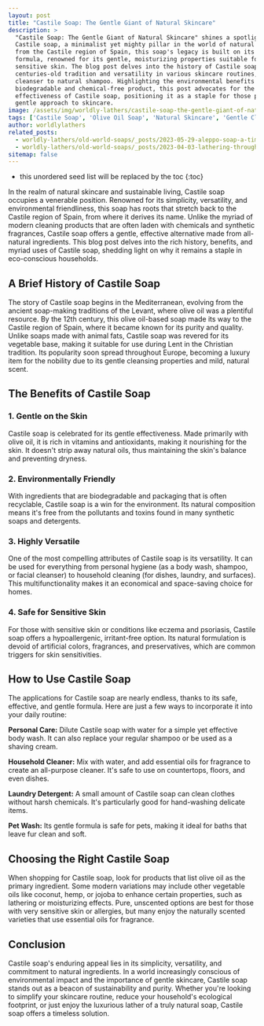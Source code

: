 ```yaml
---
layout: post
title: "Castile Soap: The Gentle Giant of Natural Skincare"
description: >
  "Castile Soap: The Gentle Giant of Natural Skincare" shines a spotlight on the venerable
  Castile soap, a minimalist yet mighty pillar in the world of natural skincare. Originating
  from the Castile region of Spain, this soap's legacy is built on its pure, olive oil-based
  formula, renowned for its gentle, moisturizing properties suitable for even the most
  sensitive skin. The blog post delves into the history of Castile soap, celebrating its
  centuries-old tradition and versatility in various skincare routines, from soothing
  cleanser to natural shampoo. Highlighting the environmental benefits of using a
  biodegradable and chemical-free product, this post advocates for the simplicity and
  effectiveness of Castile soap, positioning it as a staple for those pursuing a sustainable,
  gentle approach to skincare.
image: /assets/img/worldly-lathers/castile-soap-the-gentle-giant-of-natural-skincare.jpg
tags: ['Castile Soap', 'Olive Oil Soap', 'Natural Skincare', 'Gentle Cleanser', 'Sensitive Skin', 'Environmentally Friendly']
author: worldlylathers
related_posts:
  - worldly-lathers/old-world-soaps/_posts/2023-05-29-aleppo-soap-a-timeless-treasure-of-skincare.md
  - worldly-lathers/old-world-soaps/_posts/2023-04-03-lathering-through-history-the-timeless-allure-of-old-world-soaps.md
sitemap: false
---
```


* this unordered seed list will be replaced by the toc
{:toc}

In the realm of natural skincare and sustainable living, Castile soap occupies a venerable position. Renowned for its simplicity, versatility, and environmental friendliness, this soap has roots that stretch back to the Castile region of Spain, from where it derives its name. Unlike the myriad of modern cleaning products that are often laden with chemicals and synthetic fragrances, Castile soap offers a gentle, effective alternative made from all-natural ingredients. This blog post delves into the rich history, benefits, and myriad uses of Castile soap, shedding light on why it remains a staple in eco-conscious households.

## A Brief History of Castile Soap

The story of Castile soap begins in the Mediterranean, evolving from the ancient soap-making traditions of the Levant, where olive oil was a plentiful resource. By the 12th century, this olive oil-based soap made its way to the Castile region of Spain, where it became known for its purity and quality. Unlike soaps made with animal fats, Castile soap was revered for its vegetable base, making it suitable for use during Lent in the Christian tradition. Its popularity soon spread throughout Europe, becoming a luxury item for the nobility due to its gentle cleansing properties and mild, natural scent.

## The Benefits of Castile Soap

### 1. Gentle on the Skin

Castile soap is celebrated for its gentle effectiveness. Made primarily with olive oil, it is rich in vitamins and antioxidants, making it nourishing for the skin. It doesn't strip away natural oils, thus maintaining the skin's balance and preventing dryness.

### 2. Environmentally Friendly

With ingredients that are biodegradable and packaging that is often recyclable, Castile soap is a win for the environment. Its natural composition means it's free from the pollutants and toxins found in many synthetic soaps and detergents.

### 3. Highly Versatile

One of the most compelling attributes of Castile soap is its versatility. It can be used for everything from personal hygiene (as a body wash, shampoo, or facial cleanser) to household cleaning (for dishes, laundry, and surfaces). This multifunctionality makes it an economical and space-saving choice for homes.

### 4. Safe for Sensitive Skin

For those with sensitive skin or conditions like eczema and psoriasis, Castile soap offers a hypoallergenic, irritant-free option. Its natural formulation is devoid of artificial colors, fragrances, and preservatives, which are common triggers for skin sensitivities.

## How to Use Castile Soap

The applications for Castile soap are nearly endless, thanks to its safe, effective, and gentle formula. Here are just a few ways to incorporate it into your daily routine:

**Personal Care:** Dilute Castile soap with water for a simple yet effective body wash. It can also replace your regular shampoo or be used as a shaving cream.

**Household Cleaner:** Mix with water, and add essential oils for fragrance to create an all-purpose cleaner. It's safe to use on countertops, floors, and even dishes.

**Laundry Detergent:** A small amount of Castile soap can clean clothes without harsh chemicals. It's particularly good for hand-washing delicate items.

**Pet Wash:** Its gentle formula is safe for pets, making it ideal for baths that leave fur clean and soft.

## Choosing the Right Castile Soap

When shopping for Castile soap, look for products that list olive oil as the primary ingredient. Some modern variations may include other vegetable oils like coconut, hemp, or jojoba to enhance certain properties, such as lathering or moisturizing effects. Pure, unscented options are best for those with very sensitive skin or allergies, but many enjoy the naturally scented varieties that use essential oils for fragrance.

## Conclusion

Castile soap's enduring appeal lies in its simplicity, versatility, and commitment to natural ingredients. In a world increasingly conscious of environmental impact and the importance of gentle skincare, Castile soap stands out as a beacon of sustainability and purity. Whether you're looking to simplify your skincare routine, reduce your household's ecological footprint, or just enjoy the luxurious lather of a truly natural soap, Castile soap offers a timeless solution.